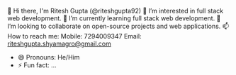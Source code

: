 👋 Hi there, I'm Ritesh Gupta (@riteshgupta92) 
👀 I’m interested in full stack web development.
🌱 I’m currently learning full stack web development.
💞️ I’m looking to collaborate on open-source projects and web applications.
📫 How to reach me:
      Mobile: 7294009347
      Email: riteshgupta.shyamagro@gmail.com
- 😄 Pronouns: He/Him
- ⚡ Fun fact: ...

<!---
riteshgupta92/riteshgupta92 is a ✨ special ✨ repository because its `README.md` (this file) appears on your GitHub profile.
You can click the Preview link to take a look at your changes.
--->
